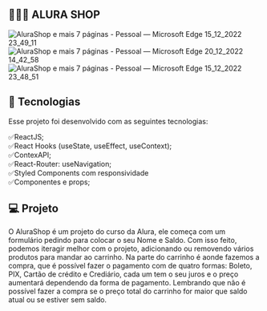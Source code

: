 ##  👨🏽‍💻 ALURA SHOP

![AluraShop e mais 7 páginas - Pessoal — Microsoft​ Edge 15_12_2022 23_49_11](https://user-images.githubusercontent.com/101364762/208015223-17f6453d-f385-4ed8-a76a-06508ac4bdde.png)
![AluraShop e mais 7 páginas - Pessoal — Microsoft​ Edge 20_12_2022 14_42_58](https://user-images.githubusercontent.com/101364762/208731823-d9cd35fc-895c-444d-ba9d-92f0b09eeb22.png)
![AluraShop e mais 7 páginas - Pessoal — Microsoft​ Edge 15_12_2022 23_48_51](https://user-images.githubusercontent.com/101364762/208015218-c6bfd827-966a-4aee-8135-1bfa0018e1a0.png)


## 🚀 Tecnologias

Esse projeto foi desenvolvido com as seguintes tecnologias:

✅ReactJS;<br>
✅React Hooks (useState, useEffect, useContext);<br>
✅ContexAPI;<br>
✅React-Router: useNavigation;<br>
✅Styled Components com responsividade<br>
✅Componentes e props;<br>


## 💻 Projeto

O AluraShop é um projeto do curso da Alura, ele começa com um formulário pedindo para colocar o seu Nome e Saldo. Com isso feito, podemos iteragir melhor com o projeto, adicionando ou removendo vários produtos para mandar ao carrinho. Na parte do carrinho é aonde fazemos a compra, que é possível fazer o pagamento com de quatro formas: Boleto, PIX, Cartão de crédito e Crediário, cada um tem o seu juros e o preço aumentará dependendo da forma de pagamento. Lembrando que não é possível fazer a compra se o preço total do carrinho for maior que saldo atual ou se estiver sem saldo.



